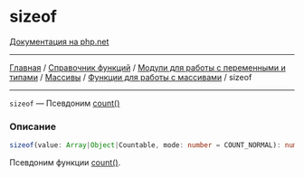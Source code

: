 # sizeof

[Документация на php.net](https://www.php.net/manual/ru/function.sizeof.php)

---

[Главная](../../../../../README.md) / [Справочник функций](../../../../funcref.md) /
[Модули для работы с переменными и типами](../../../vartype.md) / [Массивы](../../array.md) /
[Функции для работы с массивами](../func.md) / sizeof

---

`sizeof` — Псевдоним [count()](./count.md)

### Описание

```ts
sizeof(value: Array|Object|Countable, mode: number = COUNT_NORMAL): number
```

Псевдоним функции [count()](./count.md).
